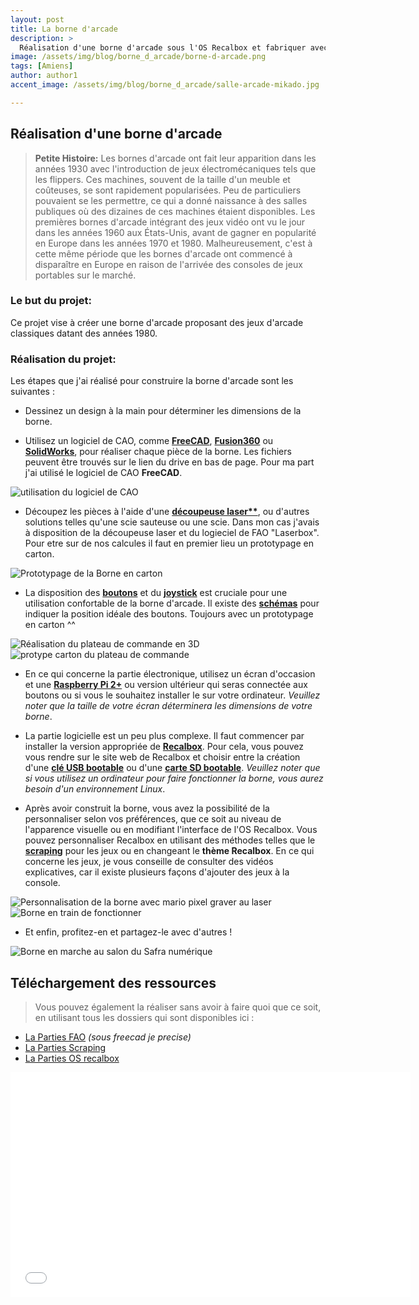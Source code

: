 ```yaml
---
layout: post
title: La borne d'arcade
description: >
  Réalisation d'une borne d'arcade sous l'OS Recalbox et fabriquer avec tout les outils du Makerspace dans les locaux d'Unilasalle Amiens encadré par Adrien Bracq (Enseignant Chercheur).
image: /assets/img/blog/borne_d_arcade/borne-d-arcade.png
tags: [Amiens]
author: author1
accent_image: /assets/img/blog/borne_d_arcade/salle-arcade-mikado.jpg

---
```


## Réalisation d'une borne d'arcade

> **Petite Histoire:**
Les bornes d'arcade ont fait leur apparition dans les années 1930 avec l'introduction de jeux électromécaniques tels que les flippers. Ces machines, souvent de la taille d'un meuble et coûteuses, se sont rapidement popularisées. Peu de particuliers pouvaient se les permettre, ce qui a donné naissance à des salles publiques où des dizaines de ces machines étaient disponibles. Les premières bornes d'arcade intégrant des jeux vidéo ont vu le jour dans les années 1960 aux États-Unis, avant de gagner en popularité en Europe dans les années 1970 et 1980.
Malheureusement, c'est à cette même période que les bornes d'arcade ont commencé à disparaître en Europe en raison de l'arrivée des consoles de jeux portables sur le marché.

### **Le but du projet:**

Ce projet vise à créer une borne d'arcade proposant des jeux d'arcade classiques datant des années 1980.

### Réalisation du projet:

Les étapes que j'ai réalisé pour construire la borne d'arcade sont les suivantes :

- Dessinez un design à la main pour déterminer les dimensions de la borne.

- Utilisez un logiciel de CAO, comme **[FreeCAD](https://www.google.com/url?sa=t&rct=j&q=&esrc=s&source=web&cd=&cad=rja&uact=8&ved=2ahUKEwj5odvWjeCBAxWMV6QEHQQbCjQQFnoECBUQAQ&url=https%3A%2F%2Fwww.freecad.org%2Findex.php%3Flang%3Dfr&usg=AOvVaw17WDYd8I-_k42_OpiwajPK&opi=89978449)**, **[Fusion360](https://www.google.com/url?sa=t&rct=j&q=&esrc=s&source=web&cd=&cad=rja&uact=8&ved=2ahUKEwjQ4obojeCBAxUaVqQEHQGGBs4QFnoECBcQAQ&url=https%3A%2F%2Fwww.autodesk.fr%2Fproducts%2Ffusion-360%2Foverview&usg=AOvVaw0o3YgBfEPtwNNOSe69fjn3&opi=89978449)** ou **[SolidWorks](https://www.google.com/url?sa=t&rct=j&q=&esrc=s&source=web&cd=&cad=rja&uact=8&ved=2ahUKEwio86HxjeCBAxXTRUEAHeEFAGQQFnoECAgQAQ&url=https%3A%2F%2Fwww.solidworks.com%2Ffr&usg=AOvVaw2PKKzNpHSQdI9BvKXJUuLo&opi=89978449)**, pour réaliser chaque pièce de la borne. Les fichiers peuvent être trouvés sur le lien du drive en bas de page. Pour ma part j'ai utilisé le logiciel de CAO **FreeCAD**.

![utilisation du logiciel de CAO](/assets/img/blog/borne_d_arcade/CAO.png)

- Découpez les pièces à l'aide d'une **[découpeuse laser**](https://www.google.com/url?sa=i&url=https%3A%2F%2Fwww.youtube.com%2Fwatch%3Fv%3DrHq1XwIzPL4&psig=AOvVaw0GFboQfyNL2UuevHQNS55l&ust=1696636394385000&source=images&cd=vfe&opi=89978449&ved=0CBQQ3YkBahcKEwjAzuebjeCBAxUAAAAAHQAAAAAQCQ)**, ou d'autres solutions telles qu'une scie sauteuse ou une scie. Dans mon cas j'avais à disposition de la découpeuse laser et du logieciel de FAO "Laserbox". Pour etre sur de nos calcules il faut en premier lieu un prototypage en carton.

![Prototypage de la Borne en carton](/assets/img/blog/borne_d_arcade/protocarton_borne.jpg)

- La disposition des **[boutons](https://www.google.com/url?sa=i&url=https%3A%2F%2Fwww.amazon.com%2FButtons-EG-STARTS-Joystick-Raspberry%2Fdp%2FB01M2X88QP&psig=AOvVaw24R-zllYnmTKl9GBSw74hN&ust=1696636929855000&source=images&cd=vfe&opi=89978449&ved=0CBEQjRxqFwoTCLiRiZuP4IEDFQAAAAAdAAAAABAG)** et du **[joystick](https://www.google.com/url?sa=i&url=https%3A%2F%2Fwww.amazon.com%2FButtons-EG-STARTS-Joystick-Raspberry%2Fdp%2FB01M2X88QP&psig=AOvVaw24R-zllYnmTKl9GBSw74hN&ust=1696636929855000&source=images&cd=vfe&opi=89978449&ved=0CBEQjRxqFwoTCLiRiZuP4IEDFQAAAAAdAAAAABAG)** est cruciale pour une utilisation confortable de la borne d'arcade. Il existe des **[schémas](https://pxlbbq.com/wp-content/uploads/2017/05/sega1_l.png)** pour indiquer la position idéale des boutons. Toujours avec un prototypage en carton ^^

![Réalisation du plateau de commande en 3D](/assets/img/blog/borne_d_arcade/plaque_joystik.png)
![protype carton du plateau de commande](/assets/img/blog/borne_d_arcade/proto.jpg)

- En ce qui concerne la partie électronique, utilisez un écran d'occasion et une **[Raspberry Pi 2+](https://www.raspberrypi.com/documentation/)** ou version ultérieur qui seras connectée aux boutons ou si vous le souhaitez installer le sur votre ordinateur. *Veuillez noter que la taille de votre écran déterminera les dimensions de votre borne*.

- La partie logicielle est un peu plus complexe. Il faut commencer par installer la version appropriée de **[Recalbox](https://www.recalbox.com/fr/)**. Pour cela, vous pouvez vous rendre sur le site web de Recalbox et choisir entre la création d'une **[clé USB bootable](https://www.google.com/url?sa=t&rct=j&q=&esrc=s&source=web&cd=&cad=rja&uact=8&ved=2ahUKEwiv97HRjuCBAxXOR6QEHZBPAUYQtwJ6BAguEAI&url=https%3A%2F%2Fwww.youtube.com%2Fwatch%3Fv%3DGcRBwI9-eug&usg=AOvVaw2VMXTMaAPA_Otew1gt-L4s&opi=89978449)** ou d'une **[carte SD bootable](https://www.google.com/url?sa=t&rct=j&q=&esrc=s&source=web&cd=&cad=rja&uact=8&ved=2ahUKEwiv97HRjuCBAxXOR6QEHZBPAUYQtwJ6BAguEAI&url=https%3A%2F%2Fwww.youtube.com%2Fwatch%3Fv%3DGcRBwI9-eug&usg=AOvVaw2VMXTMaAPA_Otew1gt-L4s&opi=89978449)**. *Veuillez noter que si vous utilisez un ordinateur pour faire fonctionner la borne, vous aurez besoin d'un environnement Linux*.
 
- Après avoir construit la borne, vous avez la possibilité de la personnaliser selon vos préférences, que ce soit au niveau de l'apparence visuelle ou en modifiant l'interface de l'OS Recalbox. Vous pouvez personnaliser Recalbox en utilisant des méthodes telles que le  **[scraping](https://www.youtube.com/watch?v=a8-XDy_tYAw)** pour les jeux ou en changeant le **thème Recalbox**. En ce qui concerne les jeux, je vous conseille de consulter des vidéos explicatives, car il existe plusieurs façons d'ajouter des jeux à la console.

![Personnalisation de la borne avec mario pixel graver au laser](/assets/img/blog/borne_d_arcade/personalisation.jpg)
![Borne en train de fonctionner](/assets/img/blog/borne_d_arcade/ingame.png)

- Et enfin, profitez-en et partagez-le avec d'autres !

![Borne en marche au salon du Safra numérique](/assets/img/blog/borne_d_arcade/Safra_numerique.png)


## Téléchargement des ressources 
> Vous pouvez également la réaliser sans avoir à faire quoi que ce soit, en utilisant tous les dossiers qui sont disponibles ici : 

- [La Parties FAO](https://drive.google.com/drive/folders/1l8KBKS_DKK8M51PJvBYQ1OmmrbqSskoz?usp=drive_link) *(sous freecad je precise)*
- [La Parties Scraping](https://drive.google.com/drive/folders/1VqpI_UWtA0QQUX6-7rAunpzHCxvgmyDm?usp=drive_link)
- [La Parties OS recalbox](https://drive.google.com/drive/folders/1BNq80I9mQ7tGICTAPnmZjTvw8rT7d2Sf?usp=drive_link)

<iframe src="//www.ultimedia.com/deliver/generic/iframe/mdtk/01338879/src/q8s8mv5/zone/18/showtitle/1/?autoplay=0" frameborder="0" scrolling="no" marginwidth="0" marginheight="0" hspace="0" vspace="0" webkitallowfullscreen="true" mozallowfullscreen="true" allowfullscreen="true" width="640" height="360" allow="fullscreen"></iframe>

